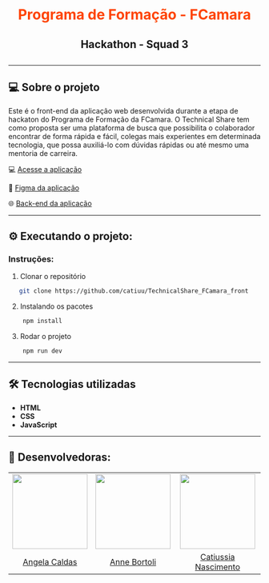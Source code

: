 <div align="center">
 <h1 style="color: #FE4400;">Programa de Formação - FCamara</h1>
 <h2>Hackathon - Squad 3<h2>
</div>

---

## 💻 Sobre o projeto

Este é o front-end da aplicação web desenvolvida durante a etapa de hackaton do Programa de Formação da FCamara.
O Technical Share tem como proposta ser uma plataforma de busca que possibilita o colaborador encontrar de forma rápida e fácil, colegas mais experientes em determinada tecnologia, que possa auxiliá-lo com dúvidas rápidas ou até mesmo uma mentoria de carreira.

💻 [Acesse a aplicação]()

:art: [Figma da aplicação](https://www.figma.com/file/EO58GAr06G8QHEC2RLqtts/Squad-3?node-id=142%3A5)

:globe_with_meridians: [Back-end da aplicação](https://github.com/catiuu/TechnicalShare_FCamara_back)

---

## ⚙️ Executando o projeto:

### Instruções:

1. Clonar o repositório

```sh
   git clone https://github.com/catiuu/TechnicalShare_FCamara_front
```

2. Instalando os pacotes

```sh
    npm install
```

3. Rodar o projeto

```sh
    npm run dev
```

---

## 🛠️ Tecnologias utilizadas

- **HTML**
- **CSS**
- **JavaScript**

---

## 🚀 Desenvolvedoras:

<table>
    <tr align="center">
        <td>
          <a href="https://github.com/sucodelarangela" target="_blank">
            <img src="https://avatars.githubusercontent.com/u/86853033?v=4" height="150px">
          </a>
        </td>
        <td>
            <a href="https://github.com/ANNEBORTOLI" target="_blank">
              <img src="https://avatars.githubusercontent.com/u/62453211?v=4" height="150px">
            </a>
        </td>
        <td>
            <a href="https://github.com/catiuu" target="_blank">
              <img src="https://avatars.githubusercontent.com/u/85588757?v=4" height="150px">
            </a>
        </td>
    </tr>
    <tr align="center">
        <td>
        <a href="https://github.com/sucodelarangela" target="_blank">Angela Caldas</a>
        </td>
        <td>
        <a href="https://github.com/ANNEBORTOLI" target="_blank">Anne Bortoli</a>
        </td>
        <td>
        <a href="https://github.com/catiuu" target="_blank">Catiussia Nascimento</a>
        </td>
    </tr>
</table>
